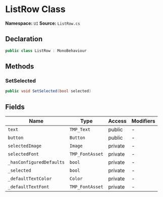 # ListRow Class

**Namespace:** `UI`
**Source:** `ListRow.cs`

## Declaration

```csharp
public class ListRow : MonoBehaviour
```

## Methods

### SetSelected

```csharp
public void SetSelected(bool selected)
```

## Fields

| Name | Type | Access | Modifiers |
|------|------|--------|-----------|
| `text` | `TMP_Text` | public | - |
| `button` | `Button` | public | - |
| `selectedImage` | `Image` | private | - |
| `selectedFont` | `TMP_FontAsset` | private | - |
| `_hasConfiguredDefaults` | `bool` | private | - |
| `_selected` | `bool` | private | - |
| `_defaultTextColor` | `Color` | private | - |
| `_defaultTextFont` | `TMP_FontAsset` | private | - |

